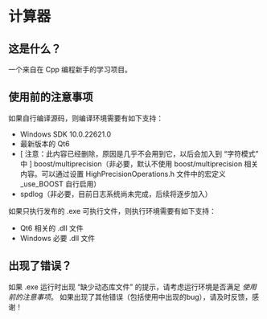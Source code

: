 # 计算器


## 这是什么？
一个来自在 Cpp 编程新手的学习项目。


## 使用前的注意事项
如果自行编译源码，则编译环境需要有如下支持：
* Windows SDK 10.0.22621.0
* 最新版本的 Qt6
* [ 注意：此内容已经删除，原因是几乎不会用到它，以后会加入到 “字符模式” 中 ]
boost/multiprecision（非必要，默认不使用 boost/multiprecision 相关内容。可以通过设置 HighPrecisionOperations.h 文件中的宏定义 _use_BOOST 自行启用）
* spdlog（非必要，目前日志系统尚未完成，后续将逐步加入）

如果只执行发布的 .exe 可执行文件，则执行环境需要有如下支持：
* Qt6 相关的 .dll 文件
* Windows 必要 .dll 文件

## 出现了错误？
如果 .exe 运行时出现 “缺少动态库文件” 的提示，请考虑运行环境是否满足 *使用前的注意事项*。
如果出现了其他错误（包括使用中出现的bug），请及时反馈，感谢！
